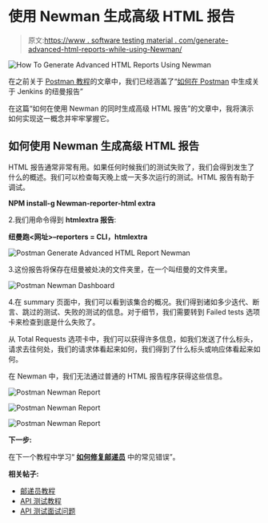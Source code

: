 # 使用 Newman 生成高级 HTML 报告

> 原文:[https://www . software testing material . com/generate-advanced-html-reports-while-using-Newman/](https://www.softwaretestingmaterial.com/generate-advanced-html-reports-while-using-newman/)

![How To Generate Advanced HTML Reports Using Newman](../Images/c37195c0bc54064664e1b0ff6f6e6596.png)

在之前关于 [Postman 教程](https://www.softwaretestingmaterial.com/postman-tutorial/)的文章中，我们已经涵盖了“[如何在 Postman](https://www.softwaretestingmaterial.com/generate-newman-reports-on-jenkins/) 中生成关于 Jenkins 的纽曼报告”

在这篇“如何在使用 Newman 的同时生成高级 HTML 报告”的文章中，我将演示如何实现这一概念并牢牢掌握它。

## **如何使用 Newman 生成高级 HTML 报告**

HTML 报告通常非常有用。如果任何时候我们的测试失败了，我们会得到发生了什么的概述。我们可以检查每天晚上或一天多次运行的测试。HTML 报告有助于调试。

**NPM install-g Newman-reporter-html extra**

2.我们用命令得到 **htmlextra 报告**:

**纽曼跑<网址>–reporters = CLI，htmlextra**

![Postman Generate Advanced HTML Report Newman](../Images/9e45ee8a6df181dedb9d4ab66d6ad774.png)

3.这份报告将保存在纽曼被处决的文件夹里，在一个叫纽曼的文件夹里。

![Postman Newman Dashboard](../Images/899222f0dfce8a56ac4c68b15b7b5383.png)

4.在 summary 页面中，我们可以看到该集合的概况。我们得到诸如多少迭代、断言、跳过的测试、失败的测试的信息。对于细节，我们需要转到 Failed tests 选项卡来检查到底是什么失败了。

从 Total Requests 选项卡中，我们可以获得许多信息，如我们发送了什么标头，请求去往何处，我们的请求体看起来如何，我们得到了什么标头或响应体看起来如何。

在 Newman 中，我们无法通过普通的 HTML 报告程序获得这些信息。

![Postman Newman Report](../Images/2a0dfb6df46a727e15ed5fe72c11c4ad.png)

![Postman Newman Report](../Images/e685193fcbb9dc25a653fe3bb6a1a3b9.png)

![Postman Newman Report](../Images/aa72226146a5146d38ff831c6abf3bda.png)

**下一步:**

在下一个教程中学习“ [**如何修复邮递员**](https://www.softwaretestingmaterial.com/how-to-fix-common-errors-in-postman/) 中的常见错误”。

**相关帖子:**

*   [邮递员教程](https://www.softwaretestingmaterial.com/postman-tutorial/)
*   [API 测试教程](https://www.softwaretestingmaterial.com/api-testing/)
*   [API 测试面试问题](https://www.softwaretestingmaterial.com/api-testing-interview-questions/)